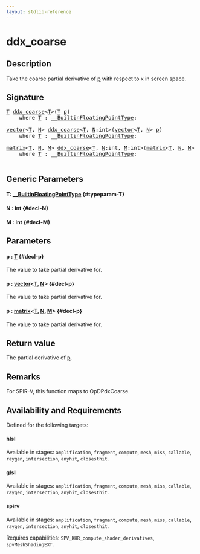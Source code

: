 ```yaml
---
layout: stdlib-reference
---
```


# ddx\_coarse

## Description

Take the coarse partial derivative of <span class='code'><a href="/stdlib-reference/global-decls/ddx_coarse#decl-p" class="code_param">p</a></span> with respect to x in screen space.



## Signature 

<pre>
<a href="/stdlib-reference/global-decls/ddx_coarse#typeparam-T" class="code_type">T</a> <a href="/stdlib-reference/global-decls/ddx_coarse">ddx_coarse</a>&lt;<a href="/stdlib-reference/global-decls/ddx_coarse#typeparam-T" class="code_type">T</a>&gt;(<a href="/stdlib-reference/global-decls/ddx_coarse#typeparam-T" class="code_type">T</a> <a href="/stdlib-reference/global-decls/ddx_coarse#decl-p" class="code_param">p</a>)
    <span class='code_keyword'>where</span> <a href="/stdlib-reference/global-decls/ddx_coarse#typeparam-T" class="code_type">T</a> : <a href="/stdlib-reference/interfaces/0_builtinfloatingpointtype-029hm/index" class="code_type">__BuiltinFloatingPointType</a>;

<a href="/stdlib-reference/types/vector/index" class="code_type">vector</a>&lt;<a href="/stdlib-reference/global-decls/ddx_coarse#typeparam-T" class="code_type">T</a>, <a href="/stdlib-reference/global-decls/ddx_coarse#decl-N" class="code_var">N</a>&gt; <a href="/stdlib-reference/global-decls/ddx_coarse">ddx_coarse</a>&lt;<a href="/stdlib-reference/global-decls/ddx_coarse#typeparam-T" class="code_type">T</a>, <a href="/stdlib-reference/global-decls/ddx_coarse#decl-N" class="code_var">N</a>:<span class="code_keyword">int</span>&gt;(<a href="/stdlib-reference/types/vector/index" class="code_type">vector</a>&lt;<a href="/stdlib-reference/global-decls/ddx_coarse#typeparam-T" class="code_type">T</a>, <a href="/stdlib-reference/global-decls/ddx_coarse#decl-N" class="code_var">N</a>&gt; <a href="/stdlib-reference/global-decls/ddx_coarse#decl-p" class="code_param">p</a>)
    <span class='code_keyword'>where</span> <a href="/stdlib-reference/global-decls/ddx_coarse#typeparam-T" class="code_type">T</a> : <a href="/stdlib-reference/interfaces/0_builtinfloatingpointtype-029hm/index" class="code_type">__BuiltinFloatingPointType</a>;

<a href="/stdlib-reference/types/matrix/index" class="code_type">matrix</a>&lt;<a href="/stdlib-reference/global-decls/ddx_coarse#typeparam-T" class="code_type">T</a>, <a href="/stdlib-reference/global-decls/ddx_coarse#decl-N" class="code_var">N</a>, <a href="/stdlib-reference/global-decls/ddx_coarse#decl-M" class="code_var">M</a>&gt; <a href="/stdlib-reference/global-decls/ddx_coarse">ddx_coarse</a>&lt;<a href="/stdlib-reference/global-decls/ddx_coarse#typeparam-T" class="code_type">T</a>, <a href="/stdlib-reference/global-decls/ddx_coarse#decl-N" class="code_var">N</a>:<span class="code_keyword">int</span>, <a href="/stdlib-reference/global-decls/ddx_coarse#decl-M" class="code_var">M</a>:<span class="code_keyword">int</span>&gt;(<a href="/stdlib-reference/types/matrix/index" class="code_type">matrix</a>&lt;<a href="/stdlib-reference/global-decls/ddx_coarse#typeparam-T" class="code_type">T</a>, <a href="/stdlib-reference/global-decls/ddx_coarse#decl-N" class="code_var">N</a>, <a href="/stdlib-reference/global-decls/ddx_coarse#decl-M" class="code_var">M</a>&gt; <a href="/stdlib-reference/global-decls/ddx_coarse#decl-p" class="code_param">p</a>)
    <span class='code_keyword'>where</span> <a href="/stdlib-reference/global-decls/ddx_coarse#typeparam-T" class="code_type">T</a> : <a href="/stdlib-reference/interfaces/0_builtinfloatingpointtype-029hm/index" class="code_type">__BuiltinFloatingPointType</a>;

</pre>

## Generic Parameters

#### T: [\_\_BuiltinFloatingPointType](/stdlib-reference/interfaces/0_builtinfloatingpointtype-029hm/index) {#typeparam-T}
#### N  : int {#decl-N}
#### M  : int {#decl-M}

## Parameters

#### p  : [T](/stdlib-reference/global-decls/ddx_coarse#typeparam-T) {#decl-p}
The value to take partial derivative for.

#### p  : [vector](/stdlib-reference/types/vector/index)\<[T](/stdlib-reference/types/vector/index#typeparam-T), [N](/stdlib-reference/types/vector/index#decl-N)\> {#decl-p}
The value to take partial derivative for.

#### p  : [matrix](/stdlib-reference/types/matrix/index)\<[T](/stdlib-reference/types/matrix/t-0), [N](/stdlib-reference/types/matrix/index#decl-N), [M](/stdlib-reference/types/matrix/index#decl-M)\> {#decl-p}
The value to take partial derivative for.


## Return value
The partial derivative of <span class='code'><a href="/stdlib-reference/global-decls/ddx_coarse#decl-p" class="code_param">p</a></span>.

## Remarks
For SPIR-V, this function maps to <span class='code'>OpDPdxCoarse</span>.


## Availability and Requirements

Defined for the following targets:

#### hlsl
Available in stages: `amplification`, `fragment`, `compute`, `mesh`, `miss`, `callable`, `raygen`, `intersection`, `anyhit`, `closesthit`.

#### glsl
Available in stages: `amplification`, `fragment`, `compute`, `mesh`, `miss`, `callable`, `raygen`, `intersection`, `anyhit`, `closesthit`.

#### spirv
Available in stages: `amplification`, `fragment`, `compute`, `mesh`, `miss`, `callable`, `raygen`, `intersection`, `anyhit`, `closesthit`.

Requires capabilities: `SPV_KHR_compute_shader_derivatives`, `spvMeshShadingEXT`.


